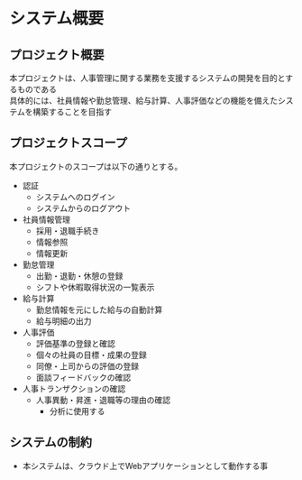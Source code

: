# システム概要

## プロジェクト概要
本プロジェクトは、人事管理に関する業務を支援するシステムの開発を目的とするものである  
具体的には、社員情報や勤怠管理、給与計算、人事評価などの機能を備えたシステムを構築することを目指す  

## プロジェクトスコープ
本プロジェクトのスコープは以下の通りとする。  

- 認証
  - システムへのログイン
  - システムからのログアウト
- 社員情報管理
  - 採用・退職手続き
  - 情報参照
  - 情報更新
- 勤怠管理
  - 出勤・退勤・休憩の登録
  - シフトや休暇取得状況の一覧表示
- 給与計算
  - 勤怠情報を元にした給与の自動計算
  - 給与明細の出力
- 人事評価
  - 評価基準の登録と確認
  - 個々の社員の目標・成果の登録
  - 同僚・上司からの評価の登録
  - 面談フィードバックの確認
- 人事トランザクションの確認
  - 人事異動・昇進・退職等の理由の確認
    - 分析に使用する

## システムの制約
- 本システムは、クラウド上でWebアプリケーションとして動作する事

